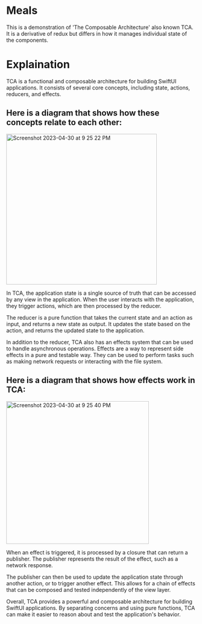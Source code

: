 # Meals # 
This is a demonstration of 'The Composable Architecture' also known TCA. It is a derivative of redux but differs in how it manages individual state of the components.

# Explaination # 
TCA is a functional and composable architecture for building SwiftUI applications. It consists of several core concepts, including state, actions, reducers, and effects.

## Here is a diagram that shows how these concepts relate to each other: ##


<img width="399" alt="Screenshot 2023-04-30 at 9 25 22 PM" src="https://user-images.githubusercontent.com/6280238/235374724-ea9b5c87-67db-4756-a7e6-e1a6493b4537.png">


In TCA, the application state is a single source of truth that can be accessed by any view in the application. When the user interacts with the application, they trigger actions, which are then processed by the reducer.

The reducer is a pure function that takes the current state and an action as input, and returns a new state as output. It updates the state based on the action, and returns the updated state to the application.

In addition to the reducer, TCA also has an effects system that can be used to handle asynchronous operations. Effects are a way to represent side effects in a pure and testable way. They can be used to perform tasks such as making network requests or interacting with the file system.

## Here is a diagram that shows how effects work in TCA: ##


<img width="378" alt="Screenshot 2023-04-30 at 9 25 40 PM" src="https://user-images.githubusercontent.com/6280238/235374716-c99e3f21-3026-40a9-990d-f3a5efc27d39.png">


When an effect is triggered, it is processed by a closure that can return a publisher. The publisher represents the result of the effect, such as a network response.

The publisher can then be used to update the application state through another action, or to trigger another effect. This allows for a chain of effects that can be composed and tested independently of the view layer.

Overall, TCA provides a powerful and composable architecture for building SwiftUI applications. By separating concerns and using pure functions, TCA can make it easier to reason about and test the application's behavior.
